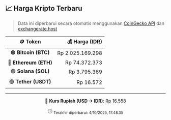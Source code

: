 

<!-- HARGA_KRIPTO -->
## 📈 Harga Kripto Terbaru

> Data ini diperbarui secara otomatis menggunakan [CoinGecko API](https://www.coingecko.com/) dan [exchangerate.host](https://exchangerate.host/)

<div align="center">

| 🪙 Token | 💰 Harga (IDR) |
|:------:|---------------:|
| 🟠 **Bitcoin (BTC)**   | Rp 2.025.169.298 |
| 🔵 **Ethereum (ETH)**  | Rp 74.372.373 |
| 🟣 **Solana (SOL)**    | Rp 3.795.369 |
| 🟢 **Tether (USDT)**   | Rp 16.572 |

---

💱 **Kurs Rupiah (USD → IDR)**: Rp 16.558

🕒 <sub>Terakhir diperbarui: 4/10/2025, 17.48.35</sub>

</div>
<!-- /HARGA_KRIPTO -->